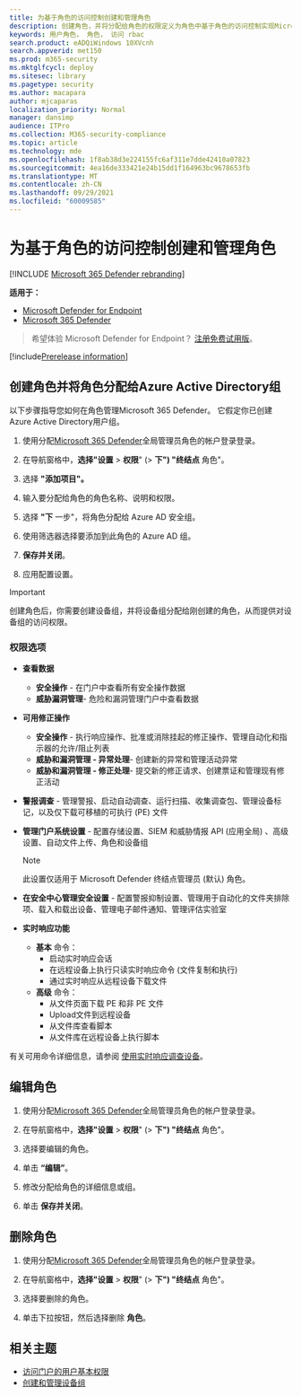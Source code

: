 ```yaml
---
title: 为基于角色的访问控制创建和管理角色
description: 创建角色，并将分配给角色的权限定义为角色中基于角色的访问控制实现Microsoft 365 Defender
keywords: 用户角色， 角色， 访问 rbac
search.product: eADQiWindows 10XVcnh
search.appverid: met150
ms.prod: m365-security
ms.mktglfcycl: deploy
ms.sitesec: library
ms.pagetype: security
ms.author: macapara
author: mjcaparas
localization_priority: Normal
manager: dansimp
audience: ITPro
ms.collection: M365-security-compliance
ms.topic: article
ms.technology: mde
ms.openlocfilehash: 1f8ab38d3e224155fc6af311e7dde42410a07823
ms.sourcegitcommit: 4ea16de333421e24b15dd1f164963bc9678653fb
ms.translationtype: MT
ms.contentlocale: zh-CN
ms.lasthandoff: 09/29/2021
ms.locfileid: "60009585"
---
```

# <a name="create-and-manage-roles-for-role-based-access-control"></a>为基于角色的访问控制创建和管理角色

[!INCLUDE [Microsoft 365 Defender rebranding](../../includes/microsoft-defender.md)]

**适用于：**
- [Microsoft Defender for Endpoint](https://go.microsoft.com/fwlink/?linkid=2154037)
- [Microsoft 365 Defender](https://go.microsoft.com/fwlink/?linkid=2118804)

> 希望体验 Microsoft Defender for Endpoint？ [注册免费试用版](https://signup.microsoft.com/create-account/signup?products=7f379fee-c4f9-4278-b0a1-e4c8c2fcdf7e&ru=https://aka.ms/MDEp2OpenTrial?ocid=docs-wdatp-roles-abovefoldlink)。

[!include[Prerelease information](../../includes/prerelease.md)]

## <a name="create-roles-and-assign-the-role-to-an-azure-active-directory-group"></a>创建角色并将角色分配给Azure Active Directory组

以下步骤指导您如何在角色管理Microsoft 365 Defender。 它假定你已创建Azure Active Directory用户组。

1. 使用分配[Microsoft 365 Defender](https://security.microsoft.com/)全局管理员角色的帐户登录登录。

2. 在导航窗格中，**选择"设置** \> **权限**" (\> **下") "终结点** 角色"。

3. 选择 **"添加项目"。**

4. 输入要分配给角色的角色名称、说明和权限。

5. 选择 **"下** 一步"，将角色分配给 Azure AD 安全组。

6. 使用筛选器选择要添加到此角色的 Azure AD 组。

7. **保存并关闭**。

8. 应用配置设置。

> [!IMPORTANT]
> 创建角色后，你需要创建设备组，并将设备组分配给刚创建的角色，从而提供对设备组的访问权限。

### <a name="permission-options"></a>权限选项

- **查看数据**
  - **安全操作** - 在门户中查看所有安全操作数据
  - **威胁漏洞管理**- 危险和漏洞管理门户中查看数据

- **可用修正操作**
  - **安全操作** - 执行响应操作、批准或消除挂起的修正操作、管理自动化和指示器的允许/阻止列表
  - **威胁和漏洞管理 - 异常处理**- 创建新的异常和管理活动异常
  - **威胁和漏洞管理 - 修正处理**- 提交新的修正请求、创建票证和管理现有修正活动

- **警报调查** - 管理警报、启动自动调查、运行扫描、收集调查包、管理设备标记，以及仅下载可移植的可执行 (PE) 文件

- **管理门户系统设置** - 配置存储设置、SIEM 和威胁情报 API (应用全局) 、高级设置、自动文件上传、角色和设备组

    > [!NOTE]
    > 此设置仅适用于 Microsoft Defender 终结点管理员 (默认) 角色。

- **在安全中心管理安全设置** - 配置警报抑制设置、管理用于自动化的文件夹排除项、载入和载出设备、管理电子邮件通知、管理评估实验室

- **实时响应功能**
  - **基本** 命令：
    - 启动实时响应会话
    - 在远程设备上执行只读实时响应命令 (文件复制和执行) 
    - 通过实时响应从远程设备下载文件
  - **高级** 命令：
    - 从文件页面下载 PE 和非 PE 文件
    - Upload文件到远程设备
    - 从文件库查看脚本
    - 从文件库在远程设备上执行脚本

有关可用命令详细信息，请参阅 [使用实时响应调查设备](live-response.md)。

## <a name="edit-roles"></a>编辑角色

1. 使用分配[Microsoft 365 Defender](https://security.microsoft.com/)全局管理员角色的帐户登录登录。

2. 在导航窗格中，**选择"设置** \> **权限**" (\> **下") "终结点** 角色"。

3. 选择要编辑的角色。

4. 单击 **“编辑”**。

5. 修改分配给角色的详细信息或组。

6. 单击 **保存并关闭**。

## <a name="delete-roles"></a>删除角色

1. 使用分配[Microsoft 365 Defender](https://security.microsoft.com/)全局管理员角色的帐户登录登录。

2. 在导航窗格中，**选择"设置** \> **权限**" (\> **下") "终结点** 角色"。

3. 选择要删除的角色。

4. 单击下拉按钮，然后选择删除 **角色**。

## <a name="related-topic"></a>相关主题

- [访问门户的用户基本权限](basic-permissions.md)
- [创建和管理设备组](machine-groups.md)
